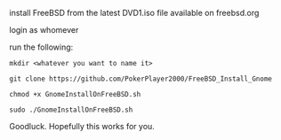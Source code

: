 install FreeBSD from the latest DVD1.iso file available on freebsd.org

login as whomever

run the following:

    mkdir <whatever you want to name it>

    git clone https://github.com/PokerPlayer2000/FreeBSD_Install_Gnome

    chmod +x GnomeInstallOnFreeBSD.sh

    sudo ./GnomeInstallOnFreeBSD.sh
    
Goodluck. Hopefully this works for you.
